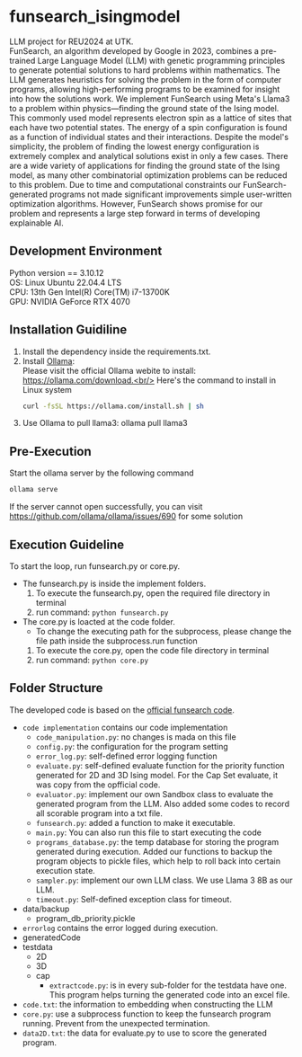 # funsearch_isingmodel
LLM project for REU2024 at UTK.<br />
FunSearch, an algorithm developed by Google in 2023, combines a pre-trained Large Language Model (LLM) with genetic programming principles to generate potential solutions to hard problems within mathematics. The LLM generates heuristics for solving the problem in the form of computer programs, allowing high-performing programs to be examined for insight into how the solutions work. We implement FunSearch using Meta's Llama3 to a problem within physics—finding the ground state of the Ising model. This commonly used model represents electron spin as a lattice of sites that each have two potential states. The energy of a spin configuration is found as a function of individual states and their interactions. Despite the model's simplicity, the problem of finding the lowest energy configuration is extremely complex and analytical solutions exist in only a few cases. There are a wide variety of applications for finding the ground state of the Ising model, as many other combinatorial optimization problems can be reduced to this problem. Due to time and computational constraints our FunSearch-generated programs not made significant improvements simple user-written optimization algorithms. However, FunSearch shows promise for our problem and represents a large step forward in terms of developing explainable AI.

## Development Environment
Python version == 3.10.12 <br />
OS: Linux Ubuntu 22.04.4 LTS <br />
CPU: 13th Gen Intel(R) Core(TM) i7-13700K<br />
GPU: NVIDIA GeForce RTX 4070


## Installation Guidiline
1. Install the dependency inside the requirements.txt.
2. Install <a href = "https://ollama.com/download">Ollama</a>:<br />
    Please visit the official Ollama webite to install: https://ollama.com/download.<br/> Here's the command to install in Linux system<br />
    ```bash 
    curl -fsSL https://ollama.com/install.sh | sh
    ```
3. Use Ollama to pull llama3: ollama pull llama3

## Pre-Execution
Start the ollama server by the following command
```bash
ollama serve
```
If the server cannot open successfully, you can visit https://github.com/ollama/ollama/issues/690 for some solution

## Execution Guideline
To start the loop, run funsearch.py or core.py.
- The funsearch.py is inside the implement folders. 
    1. To execute the funsearch.py, open the required file directory in terminal
    2. run command: `python funsearch.py`
- The core.py is loacted at the code folder.
    - To change the executing path for the subprocess, please change the file path inside the subprocess.run function
    1. To execute the core.py, open the code file directory in terminal
    2. run command: `python core.py`

## Folder Structure
The developed code is based on the <a href="https://github.com/google-deepmind/funsearch">official funsearch code</a>.
- `code implementation` contains our code implementation 
    - `code_manipulation.py`: no changes is mada on this file
    - `config.py`: the configuration for the program setting
    - `error_log.py`: self-defined error logging function
    - `evaluate.py`: self-defined evaluate function for the priority function generated for 2D and 3D Ising model. For the Cap Set evaluate, it was copy from the opfficial code.
    - `evaluator.py`: implement our own Sandbox class to evaluate the generated program from the LLM. Also added some codes to record all scorable program into a txt file.
    - `funsearch.py`: added a function to make it executable.
    - `main.py`: You can also run this file to start executing the code
    - `programs_database.py`: the temp database for storing the program generated during execution. Added our functions to backup the program objects to pickle files, which help to roll back into certain execution state. 
    - `sampler.py`: implement our own LLM class. We use Llama 3 8B as our LLM.
    - `timeout.py`: Self-defined exception class for timeout.
- data/backup
    - program_db_priority.pickle
- `errorlog` contains the error logged during execution.
- generatedCode
- testdata
    - 2D
    - 3D
    - cap
        - `extractcode.py`: is in every sub-folder for the testdata have one. This program helps turning the generated code into an excel file.
- `code.txt`: the information to embedding when constructing the LLM
- `core.py`: use a subprocess function to keep the funsearch program running. Prevent from the unexpected termination.
- `data2D.txt`: the data for evaluate.py to use to score the generated program.
